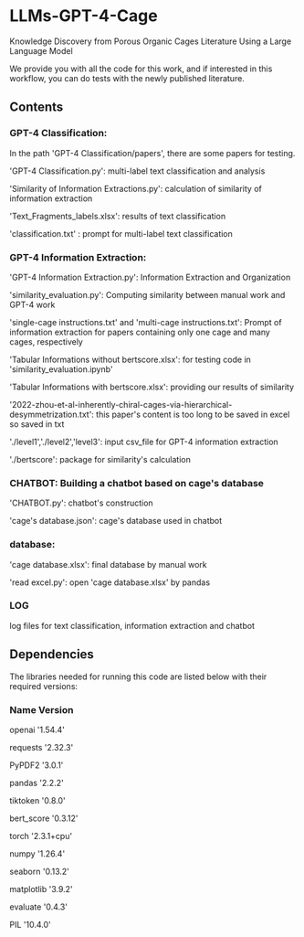 # LLMs-GPT-4-Cage
Knowledge Discovery from Porous Organic Cages Literature Using a Large Language Model 

We provide you with all the code for this work, and if interested in this workflow, you can do tests with the newly published literature.

## Contents

### GPT-4 Classification: 

In the path 'GPT-4 Classification/papers', there are some papers for testing.

'GPT-4 Classification.py': multi-label text classification and analysis

'Similarity of Information Extractions.py': calculation of similarity of information extraction

'Text_Fragments_labels.xlsx': results of text classification

'classification.txt' : prompt for multi-label text classification

### GPT-4 Information Extraction:

'GPT-4 Information Extraction.py': Information Extraction and Organization
  
'similarity_evaluation.py': Computing similarity between manual work and GPT-4 work
  
'single-cage instructions.txt' and 'multi-cage instructions.txt': Prompt of information extraction for papers containing only one cage and many cages, respectively
  
'Tabular Informations without bertscore.xlsx': for testing code in 'similarity_evaluation.ipynb'
  
'Tabular Informations with bertscore.xlsx': providing our results of similarity
  
'2022-zhou-et-al-inherently-chiral-cages-via-hierarchical-desymmetrization.txt': this paper's content is too long to be saved in excel so saved in txt
  
'./level1','./level2','level3': input csv_file for GPT-4 information extraction
  
'./bertscore': package for similarity's calculation
  
### CHATBOT: Building a chatbot based on cage's database

'CHATBOT.py': chatbot's construction

'cage's database.json': cage's database used in chatbot

### database:

'cage database.xlsx': final database by manual work

'read excel.py': open 'cage database.xlsx' by pandas 

### LOG

 log files for text classification, information extraction and chatbot

## Dependencies

The libraries needed for running this code are listed below with their required versions:

### Name Version

openai  '1.54.4'

requests '2.32.3'

PyPDF2 '3.0.1'

pandas '2.2.2'

tiktoken '0.8.0'

bert_score '0.3.12'

torch '2.3.1+cpu'

numpy '1.26.4'

seaborn '0.13.2'

matplotlib '3.9.2'

evaluate '0.4.3'

PIL '10.4.0'
